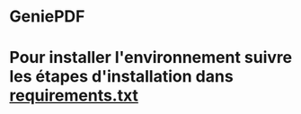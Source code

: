 # GeniePDF
# Pour installer l'environnement suivre les étapes d'installation dans [requirements.txt](requirements.txt)
